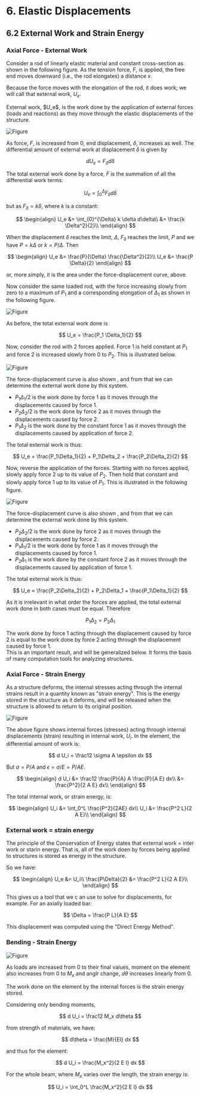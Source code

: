 # 6. Elastic Displacements

## 6.2 External Work and Strain Energy

### Axial Force - External Work

Consider a rod of linearly elastic material and constant cross-section
as shown in the following figure.  As the tension force, $F$, is applied, the free
end moves downward (i.e., the rod elongates) a distance $x$.

Because the force moves with the elongation of the rod, it does
work; we will call that external work, $U_e$.

<div class="admonition important">
External work, $U_e$, is the work done by the application
of external forces (loads and reactions) as they move through the
elastic displacements of the structure.
</div>

![Figure](../../../images/displacements/workenergy/axial-0.svg)

As force, $F$, is increased from 0, end displacement, $\delta$, increases
as well.  The differential amount of external work at displacement $\delta$
is given by

$$
dU_e = F_\delta d\delta
$$

The total external work done by a force, $F$ is the summation
of all the differential work terms:

$$
U_e = \int_{0}^{\Delta} F_\delta d\delta
$$

but as $F_\delta = k\delta$, where $k$ is a constant:

$$
\begin{align}
U_e &= \int_{0}^{\Delta} k \delta d\delta\\
    &= \frac{k \Delta^2}{2}\\
\end{align}
$$

When the displacement $\delta$ reaches the limit, $\Delta$,
$F_\delta$ reaches the limit, $P$ and we have $P = k\Delta$ or
$k = P/\Delta$.  Then

$$
\begin{align}
U_e &= \frac{P}{\Delta} \frac{\Delta^2}{2}\\
U_e &= \frac{P \Delta}{2}
\end{align}
$$

or, more simply, it is the area under the force-displacement curve, above.


Now consider the same loaded rod, with the force increasing slowly
from zero to a maximum of $P_1$ and a corresponding elongation
of $\Delta_1$ as shown in the following figure.

![Figure](../../../images/displacements/workenergy/axial-1.svg)

As before, the total external work done is 

$$
U_e = \frac{P_1 \Delta_1}{2}
$$

Now, consider the rod with 2 forces
applied. Force 1 is held constant at $P_1$ and force 2
is increased slowly from 0 to $P_2$.  This is illustrated below.

![Figure](../../../images/displacements/workenergy/axial-2.svg)

The force-displacement curve is also shown , and from that
we can determine the external work done by this system.
* $P_1\Delta_1/2$ is the work done by force 1 as it
   moves through the displacements caused by force 1.
* $P_2\Delta_2/2$ is the work done by force 2 as it moves through
  the displacements caused by force 2.
* $P_1\Delta_2$ is the work done by the constant force 1 as it moves
  through the displacements caused by application of force 2.
  
The total external work is thus:

$$
U_e = \frac{P_1\Delta_1}{2} + P_1\Delta_2 + \frac{P_2\Delta_2}{2}
$$

Now, reverse the application of the forces.  Starting with no forces applied,
slowly apply force 2 up to its value of $P_2$.  Then hold that constant
and slowly apply force 1 up to its value of $P_1$.  This is
illustrated in the following figure.

![Figure](../../../images/displacements/workenergy/axial-3.svg)

The force-displacement curve is also shown , and from that
we can determine the external work done by this system.
* $P_2\Delta_2/2$ is the work done by force 2 as it
   moves through the displacements caused by force 2.
* $P_1\Delta_1/2$ is the work done by force 1 as it moves through
  the displacements caused by force 1.
* $P_2\Delta_1$ is the work done by the constant force 2 as it moves
  through the displacements caused by application of force 1.
  
The total external work is thus:

$$
U_e = \frac{P_2\Delta_2}{2} + P_2\Delta_1 + \frac{P_1\Delta_1}{2}
$$

As it is irrelevant in what order the forces are applied, the total
external work done in both cases must be equal. Therefore

$$
P_1\Delta_2 = P_2\Delta_1
$$

<div class="admonition note">
The work done by force 1 acting through the displacement caused by force 2
is equal to the work done by force 2 acting through the displacement
caused by force 1.
</div>

<div class="admonition important">
This is an important result, and will be generalized below.
It forms the basis of many computation tools for analyzing
structures.
</div>

### Axial Force - Strain Energy

As a structure deforms, the internal stresses acting through the internal
strains result in a quantity known as "strain energy".  This is the energy
stored in the structure as it deforms, and will be released when the structure
is allowed to return to its original position.


![Figure](../../../images/displacements/workenergy/axial-4.svg)

The above figure shows internal forces (stresses) acting through internal
displacements (strain) resulting in internal work, $U_i$.  In the element,
the differential amount of work is:

$$
d U_i = \frac12 \sigma A \epsilon dx
$$

But $\sigma = P/A$ and $\epsilon = \sigma/E = P/A E$.

$$
\begin{align}
d U_i &= \frac12 \frac{P}{A} A \frac{P}{A E} dx\\
      &= \frac{P^2}{2 A E} dx\\
\end{align}
$$

The total internal work, or strain energy, is:

$$
\begin{align}
U_i &= \int_0^L \frac{P^2}{2AE} dx\\
U_i &= \frac{P^2 L}{2 A E}\\
\end{align}
$$

### External work = strain energy

The principle of the Conservation of Energy states that external work = inter work or starin 
energy.  That is, all of the work doen by forces being applied to structures is
stored as energy in the structure.

So we have:

$$ 
\begin{align}
U_e &= U_i\\
\frac{P\Delta}{2} &= \frac{P^2 L}{2 A E}\\
\end{align}
$$

This gives us a tool that we c an use to solve for displacements, for example.
For an axially loaded bar:

$$
\Delta = \frac{P L}{A E}
$$

This  displacement was computed using the "Direct Energy Method".

### Bending - Strain Energy

![Figure](../../../images/displacements/workenergy/bending-0.svg)

As loads are increased from 0 to their final values, moment on the element
also increases from 0 to $M_x$ and anglr change, $d\theta$ increases linearly from 0.

The work done on the element by the internal forces is the strain energy stored.

Considering only bending moments,

$$
d U_i = \frac12 M_x d\theta
$$

from strength of materials, we have:

$$
d\theta = \frac{M}{EI} dx
$$

and thus for the element:

$$
d U_i = \frac{M_x^2}{2 E I} dx
$$

For the whole beam, where $M_x$ varies over the length, the strain energy is:

$$
U_i = \int_0^L \frac{M_x^2}{2 E I} dx
$$
